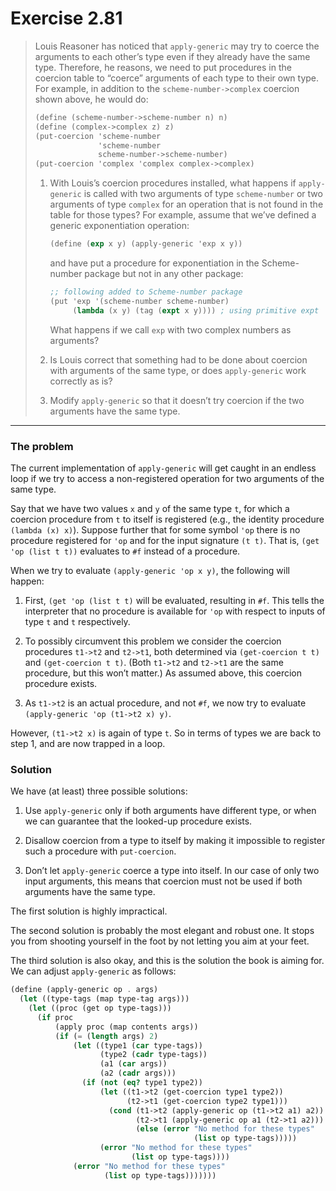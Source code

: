 # Exercise 2.81

> Louis Reasoner has noticed that `apply-generic` may try to coerce the arguments to each other’s type even if they already have the same type.
> Therefore, he reasons, we need to put procedures in the coercion table to “coerce” arguments of each type to their own type.
> For example, in addition to the `scheme-number->complex` coercion shown above, he would do:
> ```scheme
> (define (scheme-number->scheme-number n) n)
> (define (complex->complex z) z)
> (put-coercion 'scheme-number
>               'scheme-number
>               scheme-number->scheme-number)
> (put-coercion 'complex 'complex complex->complex)
> ```
>
> 1.  With Louis’s coercion procedures installed, what happens if `apply-generic` is called with two arguments of type `scheme-number` or two arguments of type `complex` for an operation that is not found in the table for those types?
>     For example, assume that we’ve defined a generic exponentiation operation:
>     ```scheme
>     (define (exp x y) (apply-generic 'exp x y))
>     ```
>     and have put a procedure for exponentiation in the Scheme-number package but not in any other package:
>     ```scheme
>     ;; following added to Scheme-number package
>     (put 'exp '(scheme-number scheme-number)
>          (lambda (x y) (tag (expt x y)))) ; using primitive expt
>     ```
>     What happens if we call `exp` with two complex numbers as arguments?
>
> 2.  Is Louis correct that something had to be done about coercion with arguments of the same type, or does `apply-generic` work correctly as is?
>
> 3.  Modify `apply-generic` so that it doesn’t try coercion if the two arguments have the same type.

---



### The problem

The current implementation of `apply-generic` will get caught in an endless loop if we try to access a non-registered operation for two arguments of the same type.

Say that we have two values `x` and `y` of the same type `t`, for which a coercion procedure from `t` to itself is registered (e.g., the identity procedure `(lambda (x) x)`).
Suppose further that for some symbol `'op` there is no procedure registered for `'op` and for the input signature `(t t)`.
That is, `(get 'op (list t t))` evaluates to `#f` instead of a procedure.

When we try to evaluate `(apply-generic 'op x y)`, the following will happen:

1.  First, `(get 'op (list t t)` will be evaluated, resulting in `#f`.
    This tells the interpreter that no procedure is available for `'op` with respect to inputs of type `t` and `t` respectively.

2.  To possibly circumvent this problem we consider the coercion procedures `t1->t2` and `t2->t1`, both determined via `(get-coercion t t)` and `(get-coercion t t)`.
    (Both `t1->t2` and `t2->t1` are the same procedure, but this won’t matter.)
    As assumed above, this coercion procedure exists.

3.  As `t1->t2` is an actual procedure, and not `#f`, we now try to evaluate `(apply-generic 'op (t1->t2 x) y)`.

However, `(t1->t2 x)` is again of type `t`.
So in terms of types we are back to step 1, and are now trapped in a loop.



### Solution

We have (at least) three possible solutions:

1.  Use `apply-generic` only if both arguments have different type, or when we can guarantee that the looked-up procedure exists.

2.  Disallow coercion from a type to itself by making it impossible to register such a procedure with `put-coercion`.

3.  Don’t let `apply-generic` coerce a type into itself.
    In our case of only two input arguments, this means that coercion must not be used if both arguments have the same type.

The first solution is highly impractical.

The second solution is probably the most elegant and robust one.
It stops you from shooting yourself in the foot by not letting you aim at your feet.

The third solution is also okay, and this is the solution the book is aiming for.
We can adjust `apply-generic` as follows:
```scheme
(define (apply-generic op . args)
  (let ((type-tags (map type-tag args)))
    (let ((proc (get op type-tags)))
      (if proc
          (apply proc (map contents args))
          (if (= (length args) 2)
              (let ((type1 (car type-tags))
                    (type2 (cadr type-tags))
                    (a1 (car args))
                    (a2 (cadr args)))
                (if (not (eq? type1 type2))
                    (let ((t1->t2 (get-coercion type1 type2))
                          (t2->t1 (get-coercion type2 type1)))
                      (cond (t1->t2 (apply-generic op (t1->t2 a1) a2))
                            (t2->t1 (apply-generic op a1 (t2->t1 a2)))
                            (else (error "No method for these types"
                                         (list op type-tags)))))
                    (error "No method for these types"
                           (list op type-tags))))
              (error "No method for these types"
                     (list op type-tags)))))))
```

